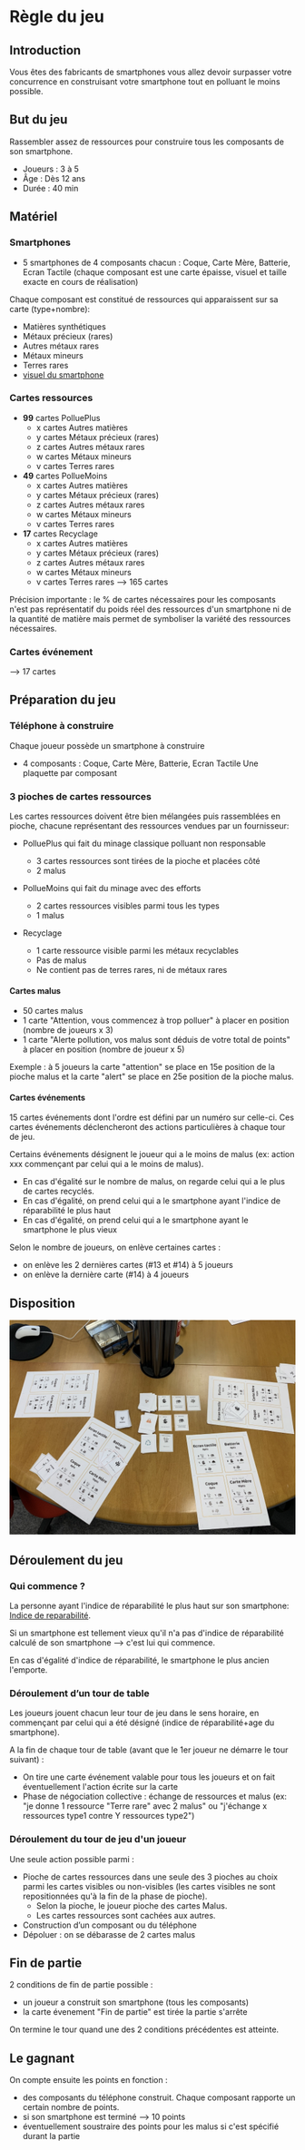 # Règle du jeu

## Introduction

Vous êtes des fabricants de smartphones vous allez devoir surpasser votre concurrence en construisant votre smartphone tout en polluant le moins possible.

## But du jeu

Rassembler assez de ressources pour construire tous les composants de son smartphone.

- Joueurs : 3 à 5
- Âge : Dès 12 ans
- Durée : 40 min

## Matériel
### Smartphones
- 5 smartphones de 4 composants chacun : Coque, Carte Mère, Batterie, Ecran Tactile (chaque composant est une carte épaisse, visuel et taille exacte en cours de réalisation)

Chaque composant est constitué de ressources qui apparaissent sur sa carte (type+nombre):
- Matières synthétiques
- Métaux précieux (rares)
- Autres métaux rares
- Métaux mineurs
- Terres rares
- [visuel du smartphone](./pdf/parts.pdf)

### Cartes ressources
- **99** cartes PolluePlus
  - x cartes Autres matières
  - y cartes Métaux précieux (rares)
  - z cartes Autres métaux rares
  - w cartes Métaux mineurs
  - v cartes Terres rares
- **49** cartes PollueMoins
  - x cartes Autres matières
  - y cartes Métaux précieux (rares)
  - z cartes Autres métaux rares
  - w cartes Métaux mineurs
  - v cartes Terres rares
- **17** cartes Recyclage
  - x cartes Autres matières
  - y cartes Métaux précieux (rares)
  - z cartes Autres métaux rares
  - w cartes Métaux mineurs
  - v cartes Terres rares
--> 165 cartes

Précision importante : le % de cartes nécessaires pour les composants n'est pas représentatif du poids réel des ressources d'un smartphone ni de la quantité de matière mais permet de symboliser la variété des ressources nécessaires.

### Cartes événement
--> 17 cartes
## Préparation du jeu

### Téléphone à construire
Chaque joueur possède un smartphone à construire
- 4 composants : Coque, Carte Mère, Batterie, Ecran Tactile
Une plaquette par composant

### 3 pioches de cartes ressources

Les cartes ressources doivent être bien mélangées puis rassemblées en pioche, chacune représentant des ressources vendues par un fournisseur:

- PolluePlus qui fait du minage classique polluant non responsable
    - 3 cartes ressources sont tirées de la pioche et placées côté
    - 2 malus

- PollueMoins qui fait du minage avec des efforts
    - 2 cartes ressources visibles parmi tous les types
    - 1 malus

- Recyclage
    - 1 carte ressource visible parmi les métaux recyclables
    - Pas de malus
    - Ne contient pas de terres rares, ni de métaux rares

#### Cartes malus

- 50 cartes malus
- 1 carte "Attention, vous commencez à trop polluer" à placer en position (nombre de joueurs x 3)
- 1 carte "Alerte pollution, vos malus sont déduis de votre total de points" à placer en position (nombre de joueur x 5)

Exemple : à 5 joueurs la carte "attention" se place en 15e position de la pioche malus et la carte "alert" se place en 25e position de la pioche malus.

#### Cartes événements

15 cartes événements dont l'ordre est défini par un numéro sur celle-ci. Ces cartes événements déclencheront des actions particulières à chaque tour de jeu.

Certains événements désignent le joueur qui a le moins de malus (ex: action xxx commençant par celui qui a le moins de malus).
- En cas d'égalité sur le nombre de malus, on regarde celui qui a le plus de cartes recyclés.
- En cas d'égalité, on prend celui qui a le smartphone ayant l'indice de réparabilité le plus haut
- En cas d'égalité, on prend celui qui a le smartphone ayant le smartphone le plus vieux

Selon le nombre de joueurs, on enlève certaines cartes :
- on enlève les 2 dernières cartes (#13 et #14) à 5 joueurs
- on enlève la dernière carte (#14) à 4 joueurs

## Disposition

![img](./img/disposition.jpg)

## Déroulement du jeu

### Qui commence ?
La personne ayant l'indice de réparabilité le plus haut sur son smartphone:
[Indice de reparabilité](https://www.indicereparabilite.fr/).

Si un smartphone est tellement vieux qu'il n'a pas d'indice de réparabilité calculé de son smartphone --> c'est lui qui commence.

En cas d'égalité d'indice de réparabilité, le smartphone le plus ancien l'emporte.

### Déroulement d’un tour de table

Les joueurs jouent chacun leur tour de jeu dans le sens horaire, en commençant par celui qui a été désigné (indice de réparabilité+age du smartphone).

A la fin de chaque tour de table (avant que le 1er joueur ne démarre le tour suivant) :  
- On tire une carte événement valable pour tous les joueurs et on fait éventuellement l'action écrite sur la carte
- Phase de négociation collective : échange de ressources et malus (ex: "je donne 1 ressource "Terre rare" avec 2 malus" ou "j'échange x ressources type1 contre Y ressources type2")

### Déroulement du tour de jeu d'un joueur

Une seule action possible parmi :  
- Pioche de cartes ressources dans une seule des 3 pioches au choix parmi les cartes visibles ou non-visibles (les cartes visibles ne sont repositionnées qu'à la fin de la phase de pioche).
  - Selon la pioche, le joueur pioche des cartes Malus.
  - Les cartes ressources sont cachées aux autres.
- Construction d’un composant ou du téléphone
- Dépoluer : on se débarasse de 2 cartes malus


## Fin de partie
2 conditions de fin de partie possible :  
- un joueur a construit son smartphone (tous les composants)
- la carte évenement "Fin de partie" est tirée la partie s'arrête

On termine le tour quand une des 2 conditions précédentes est atteinte.

## Le gagnant
On compte ensuite les points en fonction :  
- des composants du téléphone construit. Chaque composant rapporte un certain nombre de points.
- si son smartphone est terminé --> 10 points
- éventuellement soustraire des points pour les malus si c'est spécifié durant la partie
